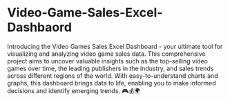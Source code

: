 # Video-Game-Sales-Excel-Dashbaord

Introducing the Video Games Sales Excel Dashboard - your ultimate tool for visualizing and analyzing video game sales data. This comprehensive project aims to uncover valuable insights such as the top-selling video games over time, the leading publishers in the industry, and sales trends across different regions of the world. With easy-to-understand charts and graphs, this dashboard brings data to life, enabling you to make informed decisions and identify emerging trends. 🎮💰🌍
